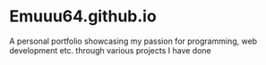 # Emuuu64.github.io
A personal portfolio showcasing my passion for programming, web development etc. through various projects I have done
